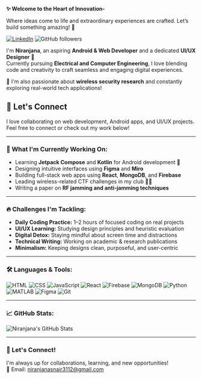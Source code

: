 **✨ Welcome to the Heart of Innovation-**

Where ideas come to life and extraordinary experiences are crafted. Let’s build something amazing! 🚀

[![LinkedIn](https://img.shields.io/badge/LinkedIn-blue?style=for-the-badge&logo=linkedin)](https://www.linkedin.com/in/niranjanasnair/)
![GitHub followers](https://img.shields.io/github/followers/niranjana-ec?label=Follow&style=social)



I'm **Niranjana**, an aspiring **Android & Web Developer** and a dedicated **UI/UX Designer** 🎨  
Currently pursuing **Electrical and Computer Engineering**, I love blending code and creativity to craft seamless and engaging digital experiences.  

🔬 I'm also passionate about **wireless security research** and constantly exploring real-world tech applications!

## 📌 Let's Connect

I love collaborating on web development, Android apps, and UI/UX projects.  
Feel free to connect or check out my work below!

---

### 🌱 What I'm Currently Working On:
- Learning **Jetpack Compose** and **Kotlin** for Android development 📱  
- Designing intuitive interfaces using **Figma** and **Miro**  
- Building full-stack web apps using **React**, **MongoDB**, and **Firebase**  
- Leading wireless-related CTF challenges in my club 🔐📶  
- Writing a paper on **RF jamming and anti-jamming techniques**

---

### 🔥 Challenges I'm Tackling:
- **Daily Coding Practice:** 1–2 hours of focused coding on real projects  
- **UI/UX Learning:** Studying design principles and heuristic evaluation  
- **Digital Detox:** Staying mindful about screen time and distractions  
- **Technical Writing:** Working on academic & research publications  
- **Minimalism:** Keeping designs clean, purposeful, and user-centric

---

### 🛠️ Languages & Tools:
![HTML](https://img.shields.io/badge/-HTML5-E34F26?logo=html5&logoColor=white)
![CSS](https://img.shields.io/badge/-CSS3-1572B6?logo=css3)
![JavaScript](https://img.shields.io/badge/-JavaScript-F7DF1E?logo=javascript&logoColor=black)
![React](https://img.shields.io/badge/-React-61DAFB?logo=react&logoColor=black)
![Firebase](https://img.shields.io/badge/-Firebase-FFCA28?logo=firebase&logoColor=black)
![MongoDB](https://img.shields.io/badge/-MongoDB-47A248?logo=mongodb&logoColor=white)
![Python](https://img.shields.io/badge/-Python-3776AB?logo=python&logoColor=white)
![MATLAB](https://img.shields.io/badge/-MATLAB-0076A8?logo=mathworks&logoColor=white)
![Figma](https://img.shields.io/badge/-Figma-F24E1E?logo=figma&logoColor=white)
![Git](https://img.shields.io/badge/-Git-F05032?logo=git&logoColor=white)

---

### 📈 GitHub Stats:
![Niranjana's GitHub Stats](https://github-readme-stats.vercel.app/api?username=Niranjanasnair&show_icons=true&theme=dark)

---

### 🤝 Let's Connect!
I'm always up for collaborations, learning, and new opportunities!  
📧 Email: niranjanasnair3112@gmail.com 

